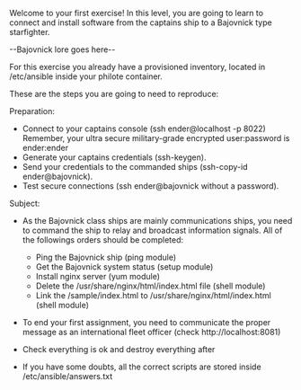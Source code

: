 Welcome to your first exercise!
In this level, you are going to learn to connect and install software from the captains ship to a Bajovnick type starfighter.

--Bajovnick lore goes here--

For this exercise you already have a provisioned inventory,
located in /etc/ansible inside your philote container.

These are the steps you are going to need to reproduce:

Preparation:

- Connect to your captains console (ssh ender@localhost -p 8022) Remember,
  your ultra secure military-grade encrypted user:password is ender:ender
- Generate your captains credentials (ssh-keygen).
- Send your credentials to the commanded ships (ssh-copy-id ender@bajovnick).
- Test secure connections (ssh ender@bajovnick without a password).

Subject:

- As the Bajovnick class ships are mainly communications ships, you need to
  command the ship to relay and broadcast information signals. All of the 
  followings orders should be completed:
	- Ping the Bajovnick ship 
	  (ping module)
	- Get the Bajovnick system status
	  (setup module)
	- Install nginx server
	  (yum module)
	- Delete the /usr/share/nginx/html/index.html file
	  (shell module)
	- Link the /sample/index.html to
	  /usr/share/nginx/html/index.html
	  (shell module)
- To end your first assignment, you need to communicate the proper message as
  an international fleet officer (check http://localhost:8081)
- Check everything is ok and destroy everything after

- If you have some doubts, all the correct scripts are stored inside /etc/ansible/answers.txt


